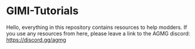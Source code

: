 # GIMI-Tutorials

Hello, everything in this repository contains resources to help modders. If you use any resources from here, please leave a link to the AGMG discord: https://discord.gg/agmg
